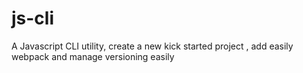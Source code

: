 # js-cli
A Javascript CLI utility,  create a new kick started project , add easily webpack and manage versioning easily 
